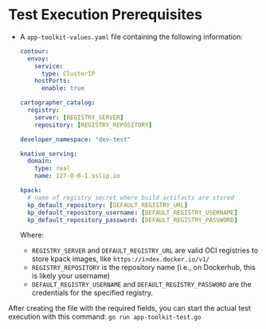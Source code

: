# Test Execution Prerequisites

- A `app-toolkit-values.yaml` file containing the following information:

  ```yaml
  contour:
    envoy:
      service:
        type: ClusterIP
      hostPorts:
        enable: true
  
  cartographer_catalog:
    registry:
      server: [REGISTRY_SERVER]
      repository: [REGISTRY_REPOSITORY]

  developer_namespace: "dev-test"
  
  knative_serving:
    domain:
      type: real
      name: 127-0-0-1.sslip.io

  kpack:
    # name of registry secret where build artifacts are stored
    kp_default_repository: [DEFAULT_REGISTRY_URL]
    kp_default_repository_username: [DEFAULT_REGISTRY_USERNAME]
    kp_default_repository_password: [DEFAULT_REGISTRY_PASSWORD]
  ```

  Where:
  - `REGISTRY_SERVER` and `DEFAULT_REGISTRY_URL` are valid OCI registries to store kpack images, like `https://index.docker.io/v1/`
  - `REGISTRY_REPOSITORY` is the repository name (i.e., on Dockerhub, this is likely your username)
  - `DEFAULT_REGISTRY_USERNAME` and `DEFAULT_REGISTRY_PASSWORD` are the credentials for the specified registry.

After creating the file with the required fields, you can start the actual test execution with this command: `go run app-toolkit-test.go`
